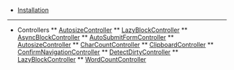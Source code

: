 <!-- docs/_sidebar.md -->
* [Installation](/)
---
* Controllers
** [AutosizeController](./controllers/autosize_controller.md)
** [LazyBlockController](./controllers/lazy_block_controller.md)
** [AsyncBlockController](./controllers/async_block_controller.md)
** [AutoSubmitFormController](./controllers/auto_submit_form_controller.md)
** [AutosizeController](./controllers/autosize_controller.md)
** [CharCountController](./controllers/char_count_controller.md)
** [ClipboardController](./controllers/clipboard_controller.md)
** [ConfirmNavigationController](./controllers/confirm_navigation_controller.md)
** [DetectDirtyController](./controllers/detect_dirty_controller.md)
** [LazyBlockController](./controllers/lazy_block_controller.md)
** [WordCountController](./controllers/word_count_controller.md)
